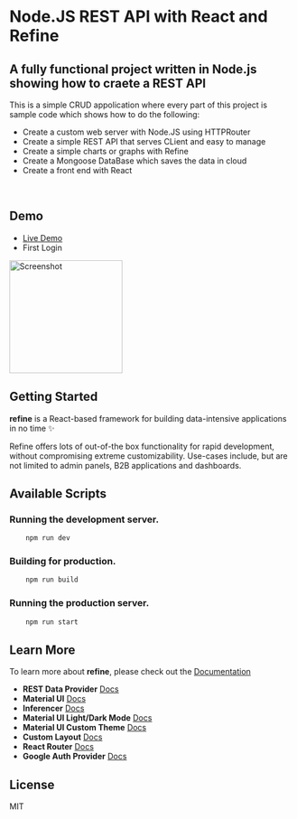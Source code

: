 # Node.JS REST API with React and Refine 


## A fully functional project written in Node.js showing how to craete a REST API

This is a simple CRUD appolication where every part of this project is sample code which shows how to do the following:

* Create a custom web server with Node.JS using HTTPRouter
* Create a simple REST API that serves CLient and easy to manage
* Create a simple charts or graphs with Refine
* Create a Mongoose DataBase which saves the data in cloud 
* Create a front end with React 

<br/>

## Demo 

* <a href="https://realdealagency.netlify.app/">Live Demo</a>
* First Login 
<img width="200" alt="Screenshot" src="https://user-images.githubusercontent.com/90425833/235983495-0b6e37da-b0e2-4726-8237-53c710418ad0.png">


## Getting Started

**refine** is a React-based framework for building data-intensive applications in no time ✨

Refine offers lots of out-of-the box functionality for rapid development, without compromising extreme customizability. Use-cases include, but are not limited to admin panels, B2B applications and dashboards.

## Available Scripts

### Running the development server.

```bash
    npm run dev
```

### Building for production.

```bash
    npm run build
```

### Running the production server.

```bash
    npm run start
```

## Learn More

To learn more about **refine**, please check out the [Documentation](https://refine.dev/docs)

- **REST Data Provider** [Docs](https://refine.dev/docs/core/providers/data-provider/#overview)
- **Material UI** [Docs](https://refine.dev/docs/ui-frameworks/mui/tutorial/)
- **Inferencer** [Docs](https://refine.dev/docs/packages/documentation/inferencer)
- **Material UI Light/Dark Mode** [Docs](https://refine.dev/docs/ui-frameworks/mui/customization/mui-custom-theme/)
- **Material UI Custom Theme** [Docs](https://refine.dev/docs/ui-frameworks/mui/customization/mui-custom-theme/)
- **Custom Layout** [Docs](https://refine.dev/docs/ui-frameworks/mui/customization/mui-custom-layout/)
- **React Router** [Docs](https://refine.dev/docs/core/providers/router-provider/)
- **Google Auth Provider** [Docs](https://refine.dev/docs/core/providers/auth-provider/)


## License

MIT
